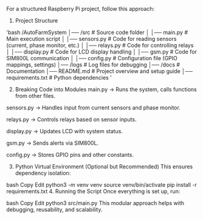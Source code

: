 For a structured Raspberry Pi project, follow this approach:

1. Project Structure

'bash
/AutoFarmSystem
│── /src                # Source code folder
│   │── main.py         # Main execution script
│   │── sensors.py      # Code for reading sensors (current, phase monitor, etc.)
│   │── relays.py       # Code for controlling relays
│   │── display.py      # Code for LCD display handling
│   │── gsm.py          # Code for SIM800L communication
│   │── config.py       # Configuration file (GPIO mappings, settings)
│── /logs               # Log files for debugging
│── /docs               # Documentation
│── README.md           # Project overview and setup guide
│── requirements.txt    # Python dependencies
'


2. Breaking Code into Modules
main.py → Runs the system, calls functions from other files.

sensors.py → Handles input from current sensors and phase monitor.

relays.py → Controls relays based on sensor inputs.

display.py → Updates LCD with system status.

gsm.py → Sends alerts via SIM800L.

config.py → Stores GPIO pins and other constants.

3. Python Virtual Environment (Optional but Recommended)
This ensures dependency isolation:

bash
Copy
Edit
python3 -m venv venv
source venv/bin/activate
pip install -r requirements.txt
4. Running the Script
Once everything is set up, run:

bash
Copy
Edit
python3 src/main.py
This modular approach helps with debugging, reusability, and scalability.












